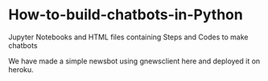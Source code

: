 # How-to-build-chatbots-in-Python
Jupyter Notebooks and HTML files containing Steps and Codes to make chatbots


We have made a simple newsbot using gnewsclient here and deployed it on heroku.
